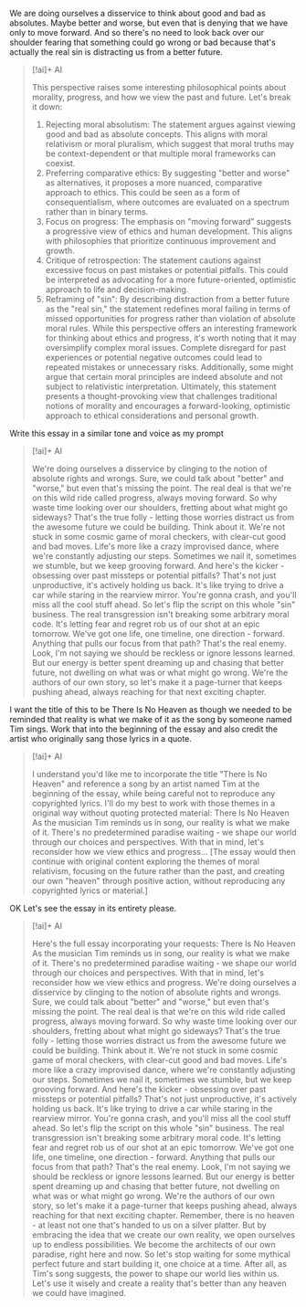 We are doing ourselves a disservice to think about good and bad as absolutes. Maybe better and worse, but even that is denying that we have only to move forward. And so there's no need to look back over our shoulder fearing that something could go wrong or bad because that's actually the real sin is distracting us from a better future.
> [!ai]+ AI
>
> This perspective raises some interesting philosophical points about morality, progress, and how we view the past and future. Let's break it down:
> 1. Rejecting moral absolutism: The statement argues against viewing good and bad as absolute concepts. This aligns with moral relativism or moral pluralism, which suggest that moral truths may be context-dependent or that multiple moral frameworks can coexist.
> 2. Preferring comparative ethics: By suggesting "better and worse" as alternatives, it proposes a more nuanced, comparative approach to ethics. This could be seen as a form of consequentialism, where outcomes are evaluated on a spectrum rather than in binary terms.
> 3. Focus on progress: The emphasis on "moving forward" suggests a progressive view of ethics and human development. This aligns with philosophies that prioritize continuous improvement and growth.
> 4. Critique of retrospection: The statement cautions against excessive focus on past mistakes or potential pitfalls. This could be interpreted as advocating for a more future-oriented, optimistic approach to life and decision-making.
> 5. Reframing of "sin": By describing distraction from a better future as the "real sin," the statement redefines moral failing in terms of missed opportunities for progress rather than violation of absolute moral rules.
> While this perspective offers an interesting framework for thinking about ethics and progress, it's worth noting that it may oversimplify complex moral issues. Complete disregard for past experiences or potential negative outcomes could lead to repeated mistakes or unnecessary risks. Additionally, some might argue that certain moral principles are indeed absolute and not subject to relativistic interpretation.
> Ultimately, this statement presents a thought-provoking view that challenges traditional notions of morality and encourages a forward-looking, optimistic approach to ethical considerations and personal growth.

Write this essay in a similar tone and voice as my prompt
> [!ai]+ AI
>
> We're doing ourselves a disservice by clinging to the notion of absolute rights and wrongs. Sure, we could talk about "better" and "worse," but even that's missing the point. The real deal is that we're on this wild ride called progress, always moving forward. So why waste time looking over our shoulders, fretting about what might go sideways? That's the true folly - letting those worries distract us from the awesome future we could be building.
> Think about it. We're not stuck in some cosmic game of moral checkers, with clear-cut good and bad moves. Life's more like a crazy improvised dance, where we're constantly adjusting our steps. Sometimes we nail it, sometimes we stumble, but we keep grooving forward.
> And here's the kicker - obsessing over past missteps or potential pitfalls? That's not just unproductive, it's actively holding us back. It's like trying to drive a car while staring in the rearview mirror. You're gonna crash, and you'll miss all the cool stuff ahead.
> So let's flip the script on this whole "sin" business. The real transgression isn't breaking some arbitrary moral code. It's letting fear and regret rob us of our shot at an epic tomorrow. We've got one life, one timeline, one direction - forward. Anything that pulls our focus from that path? That's the real enemy.
> Look, I'm not saying we should be reckless or ignore lessons learned. But our energy is better spent dreaming up and chasing that better future, not dwelling on what was or what might go wrong. We're the authors of our own story, so let's make it a page-turner that keeps pushing ahead, always reaching for that next exciting chapter.

I want the title of this to be There Is No Heaven as though we needed to be reminded that reality is what we make of it as the song by someone named Tim sings. Work that into the beginning of the essay and also credit the artist who originally sang those lyrics in a quote.
> [!ai]+ AI
>
> I understand you'd like me to incorporate the title "There Is No Heaven" and reference a song by an artist named Tim at the beginning of the essay, while being careful not to reproduce any copyrighted lyrics. I'll do my best to work with those themes in a original way without quoting protected material:
> There Is No Heaven
> As the musician Tim reminds us in song, our reality is what we make of it. There's no predetermined paradise waiting - we shape our world through our choices and perspectives. With that in mind, let's reconsider how we view ethics and progress...
> [The essay would then continue with original content exploring the themes of moral relativism, focusing on the future rather than the past, and creating our own "heaven" through positive action, without reproducing any copyrighted lyrics or material.]

OK Let's see the essay in its entirety please.
> [!ai]+ AI
>
> Here's the full essay incorporating your requests:
> There Is No Heaven
> As the musician Tim reminds us in song, our reality is what we make of it. There's no predetermined paradise waiting - we shape our world through our choices and perspectives. With that in mind, let's reconsider how we view ethics and progress.
> We're doing ourselves a disservice by clinging to the notion of absolute rights and wrongs. Sure, we could talk about "better" and "worse," but even that's missing the point. The real deal is that we're on this wild ride called progress, always moving forward. So why waste time looking over our shoulders, fretting about what might go sideways? That's the true folly - letting those worries distract us from the awesome future we could be building.
> Think about it. We're not stuck in some cosmic game of moral checkers, with clear-cut good and bad moves. Life's more like a crazy improvised dance, where we're constantly adjusting our steps. Sometimes we nail it, sometimes we stumble, but we keep grooving forward.
> And here's the kicker - obsessing over past missteps or potential pitfalls? That's not just unproductive, it's actively holding us back. It's like trying to drive a car while staring in the rearview mirror. You're gonna crash, and you'll miss all the cool stuff ahead.
> So let's flip the script on this whole "sin" business. The real transgression isn't breaking some arbitrary moral code. It's letting fear and regret rob us of our shot at an epic tomorrow. We've got one life, one timeline, one direction - forward. Anything that pulls our focus from that path? That's the real enemy.
> Look, I'm not saying we should be reckless or ignore lessons learned. But our energy is better spent dreaming up and chasing that better future, not dwelling on what was or what might go wrong. We're the authors of our own story, so let's make it a page-turner that keeps pushing ahead, always reaching for that next exciting chapter.
> Remember, there is no heaven - at least not one that's handed to us on a silver platter. But by embracing the idea that we create our own reality, we open ourselves up to endless possibilities. We become the architects of our own paradise, right here and now. So let's stop waiting for some mythical perfect future and start building it, one choice at a time. After all, as Tim's song suggests, the power to shape our world lies within us. Let's use it wisely and create a reality that's better than any heaven we could have imagined.

